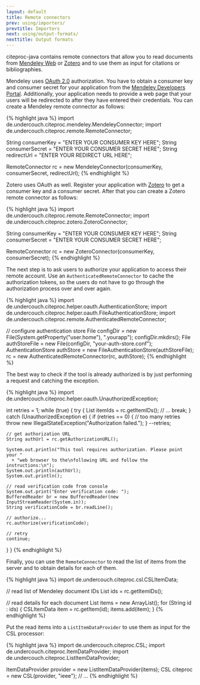 ```yaml
---
layout: default
title: Remote connectors
prev: using/importers/
prevtitle: Importers
next: using/output-formats/
nexttitle: Output formats
---
```


citeproc-java contains remote connectors that allow you to read documents from
[Mendeley Web](http://www.mendeley.com) or [Zotero](https://www.zotero.org)
and to use them as input for citations or bibliographies.

Mendeley uses [OAuth 2.0](https://en.wikipedia.org/wiki/OAuth) authorization.
You have to obtain a consumer key and consumer secret for
your application from the [Mendeley Developers Portal](http://dev.mendeley.com/).
Additionally, your application needs to provide a web page that your
users will be redirected to after they have entered their credentials.
You can create a Mendeley remote connector as follows:

{% highlight java %}
import de.undercouch.citeproc.mendeley.MendeleyConnector;
import de.undercouch.citeproc.remote.RemoteConnector;

String consumerKey = "ENTER YOUR CONSUMER KEY HERE";
String consumerSecret = "ENTER YOUR CONSUMER SECRET HERE";
String redirectUrl = "ENTER YOUR REDIRECT URL HERE";

RemoteConnector rc = new MendeleyConnector(consumerKey, consumerSecret,
    redirectUrl);
{% endhighlight %}

Zotero uses OAuth as well. Register your application with
[Zotero](https://www.zotero.org/oauth/apps) to get a consumer key and
a consumer secret. After that you can create a Zotero remote connector
as follows:

{% highlight java %}
import de.undercouch.citeproc.remote.RemoteConnector;
import de.undercouch.citeproc.zotero.ZoteroConnector;

String consumerKey = "ENTER YOUR CONSUMER KEY HERE";
String consumerSecret = "ENTER YOUR CONSUMER SECRET HERE";

RemoteConnector rc = new ZoteroConnector(consumerKey, consumerSecret);
{% endhighlight %}

The next step is to ask users to authorize your application to
access their remote account. Use an `AuthenticatedRemoteConnector`
to cache the authorization tokens, so the users do not have to
go through the authorization process over and over again.

{% highlight java %}
import de.undercouch.citeproc.helper.oauth.AuthenticationStore;
import de.undercouch.citeproc.helper.oauth.FileAuthenticationStore;
import de.undercouch.citeproc.remote.AuthenticatedRemoteConnector;

// configure authentication store
File configDir = new File(System.getProperty("user.home"), ".yourapp");
configDir.mkdirs();
File authStoreFile = new File(configDir, "your-auth-store.conf");
AuthenticationStore authStore = new FileAuthenticationStore(authStoreFile);
rc = new AuthenticatedRemoteConnector(rc, authStore);
{% endhighlight %}

The best way to check if the tool is already authorized is by just
performing a request and catching the exception.

{% highlight java %}
import de.undercouch.citeproc.helper.oauth.UnauthorizedException;

int retries = 1;
while (true) {
  try {
    List<String> itemIds = rc.getItemIDs();
    // ...
    break;
  } catch (UnauthorizedException e) {
    if (retries == 0) {
      // too many retries
      throw new IllegalStateException("Authorization failed.");
    }
    --retries;
    
    // get authorization URL
    String authUrl = rc.getAuthorizationURL();
    
    System.out.println("This tool requires authorization. Please point your "
      + "web browser to the\nfollowing URL and follow the instructions:\n");
    System.out.println(authUrl);
    System.out.println();
    
    // read verification code from console
    System.out.print("Enter verification code: ");
    BufferedReader br = new BufferedReader(new InputStreamReader(System.in));
    String verificationCode = br.readLine();
    
    // authorize...
    rc.authorize(verificationCode);
    
    // retry
    continue;
  }
}
{% endhighlight %}

Finally, you can use the `RemoteConnector` to read the list of
items from the server and to obtain details for each of them.

{% highlight java %}
import de.undercouch.citeproc.csl.CSLItemData;

// read list of Mendeley document IDs
List<String> ids = rc.getItemIDs();

// read details for each document
List<CSLItemData> items = new ArrayList<CSLItemData>();
for (String id : ids) {
  CSLItemData item = rc.getItem(id);
  items.add(item);
}
{% endhighlight %}

Put the read items into a `ListItemDataProvider` to use them
as input for the CSL processor:

{% highlight java %}
import de.undercouch.citeproc.CSL;
import de.undercouch.citeproc.ItemDataProvider;
import de.undercouch.citeproc.ListItemDataProvider;

ItemDataProvider provider = new ListItemDataProvider(items);
CSL citeproc = new CSL(provider, "ieee");
// ...
{% endhighlight %}
